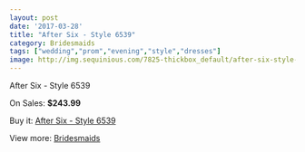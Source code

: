 ```yaml
---
layout: post
date: '2017-03-28'
title: "After Six - Style 6539"
category: Bridesmaids
tags: ["wedding","prom","evening","style","dresses"]
image: http://img.sequinious.com/7825-thickbox_default/after-six-style-6539.jpg
---
```

After Six - Style 6539

On Sales: **$243.99**
<a href="https://www.sequinious.com/bridesmaids/3180-after-six-style-6539.html"><amp-img layout="responsive" width="600" height="600" src="//img.sequinious.com/7825-thickbox_default/after-six-style-6539.jpg" alt="After Six - Style 6539 0" /></a>

Buy it: [After Six - Style 6539](https://www.sequinious.com/bridesmaids/3180-after-six-style-6539.html "After Six - Style 6539")

View more: [Bridesmaids](https://www.sequinious.com/3-bridesmaids "Bridesmaids")